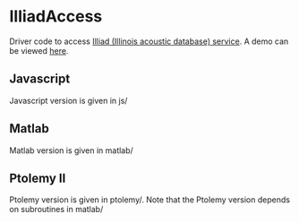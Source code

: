 IlliadAccess
============

Driver code to access [Illiad (Illinois acoustic database) service](http://acoustic.ifp.illinois.edu). A demo
can be viewed [here](http://vimeo.com/104966491).

## Javascript
Javascript version is given in js/

## Matlab
Matlab version is given in matlab/

## Ptolemy II
Ptolemy version is given in ptolemy/. Note that the Ptolemy version depends on subroutines in matlab/

